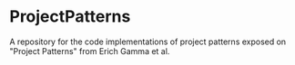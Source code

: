 # ProjectPatterns
A repository for the code implementations of project patterns exposed on "Project Patterns" from Erich Gamma et al.
